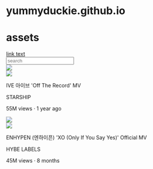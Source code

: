 # yummyduckie.github.io

<!DOCTYPE html>
<html>
    <head>
        <link rel="preconnect" href="https://fonts.googleapis.com">
        <link rel="preconnect" href="https://fonts.gstatic.com" crossorigin>
        <link href="https://fonts.googleapis.com/css2?family=Roboto:ital,wght@0,100..900;1,100..900&display=swap" rel="stylesheet">
    </head>
    <body>
        <div>
            <h1>assets</h1>
            <a href="assets/CircularSpotifyText-Black.otf">link text</a>
        </div>
        <input class="search-bar" type="text" placeholder="search">
        <div class="video-preview">
            <div class="thumbnail-row">
                <img class="thumbnail" src="thumbnails/off_the_record.png">
            </div>
            <div>
                <div class="channel-picture">
                    <img class="icon" src="icons/ive.png">
                </div>
                <div class="video-info">
                    <p class="video-title">
                        IVE 아이브 'Off The Record' MV
                    </p>
                    <p class="video-author">
                        STARSHIP
                    </p>
                    <p class="video-stats">
                        55M views &#183; 1 year ago
                    </p>
                </div>
            </div>
        </div>
        <div class="video-preview">
            <div class="thumbnail-row">
                <img class="thumbnail" src="thumbnails/romance_untold.png">
            </div>
            <div>
                <div class="channel-picture">
                    <img class="icon" src="icons/ehypen.png">
                </div>
                <div class="video-info">
                    <p class="video-title">
                        ENHYPEN (엔하이픈) 'XO (Only If You Say Yes)' Official MV
                    </p>
                    <p class="video-author">
                        HYBE LABELS
                    </p>
                    <p class="video-stats">
                        45M views &#183; 8 months
                    </p>
                </div>
            </div>
        </div>
    </body>
</html>

